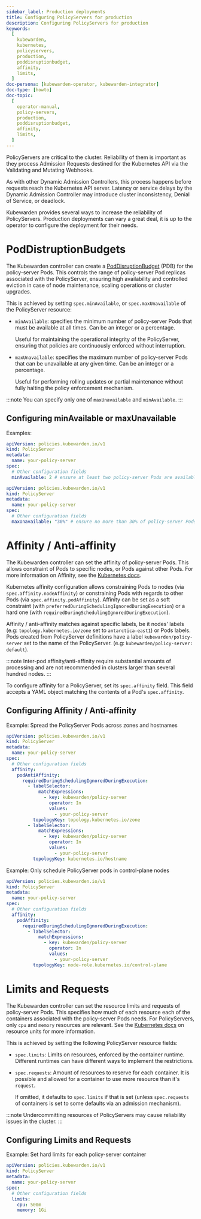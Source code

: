 ```yaml
---
sidebar_label: Production deployments
title: Configuring PolicyServers for production
description: Configuring PolicyServers for production
keywords:
  [
    kubewarden,
    kubernetes,
    policyservers,
    production,
    poddisruptionbudget,
    affinity,
    limits,
  ]
doc-persona: [kubewarden-operator, kubewarden-integrator]
doc-type: [howto]
doc-topic:
  [
    operator-manual,
    policy-servers,
    production,
    poddisruptionbudget,
    affinity,
    limits,
  ]
---
```


PolicyServers are critical to the cluster. Reliability of them is important as
they process Admission Requests destined for the Kubernetes API via the Validating and
Mutating Webhooks.

As with other Dynamic Admission Controllers, this process happens before
requests reach the Kubernetes API server. Latency or service delays by
the Dynamic Admission Controller may introduce cluster inconsistency,
Denial of Service, or deadlock.

Kubewarden provides several ways to increase the reliability of PolicyServers.
Production deployments can vary a great deal, it is up to the operator to configure the deployment for their needs.

# PodDistruptionBudgets

The Kubewarden controller can create a
[PodDisruptionBudget](https://kubernetes.io/docs/tasks/run-application/configure-pdb/)
(PDB) for the policy-server Pods. This controls the range of policy-server
Pod replicas associated with the PolicyServer, ensuring high availability
and controlled eviction in case of node maintenance, scaling operations or
cluster upgrades.

This is achieved by setting `spec.minAvailable`, or `spec.maxUnavailable` of the
PolicyServer resource:

- `minAvailable`: specifies the minimum number of policy-server Pods
  that must be available at all times. Can be an integer or a percentage.

  Useful for maintaining the operational integrity of the PolicyServer,
  ensuring that policies are continuously enforced without interruption.

- `maxUnavailable`: specifies the maximum number of policy-server Pods that can
  be unavailable at any given time. Can be an integer or a percentage.

  Useful for performing rolling updates or partial maintenance without fully
  halting the policy enforcement mechanism.

:::note
You can specify only one of `maxUnavailable` and `minAvailable`.
:::

## Configuring minAvailable or maxUnavailable

Examples:

```yaml
apiVersion: policies.kubewarden.io/v1
kind: PolicyServer
metadata:
  name: your-policy-server
spec:
  # Other configuration fields
  minAvailable: 2 # ensure at least two policy-server Pods are available at all times
```

```yaml
apiVersion: policies.kubewarden.io/v1
kind: PolicyServer
metadata:
  name: your-policy-server
spec:
  # Other configuration fields
  maxUnavailable: "30%" # ensure no more than 30% of policy-server Pods are unavailable at all times
```

# Affinity / Anti-affinity

The Kubewarden controller can set the affinity of policy-server Pods. This
allows constraint of Pods to specific nodes, or Pods against other Pods. For
more information on Affinity, see the [Kubernetes
docs](https://kubernetes.io/docs/concepts/scheduling-eviction/assign-pod-node/#affinity-and-anti-affinity).

Kubernetes affinity configuration allows constraining Pods to nodes (via
`spec.affinity.nodeAffinity`) or constraining Pods with regards to other Pods
(via `spec.affinity.podAffinity`). Affinity can be set as a soft constraint
(with `preferredDuringSchedulingIgnoredDuringExecution`) or a hard one (with
`requiredDuringSchedulingIgnoredDuringExecution`).

Affinity / anti-affinity matches against specific labels, be it nodes' labels
(e.g: `topology.kubernetes.io/zone` set to `antarctica-east1`) or Pods labels.
Pods created from PolicyServer definitions have a label
`kubewarden/policy-server` set to the name of the PolicyServer. (e.g:
`kubewarden/policy-server: default`).

:::note
Inter-pod affinity/anti-affinity require substantial amounts of processing and
are not recommended in clusters larger than several hundred nodes.
:::

To configure affinity for a PolicyServer, set its `spec.affinity` field. This
field accepts a YAML object matching the contents of a Pod's `spec.affinity`.

## Configuring Affinity / Anti-affinity

Example: Spread the PolicyServer Pods across zones and hostnames

```yaml
apiVersion: policies.kubewarden.io/v1
kind: PolicyServer
metadata:
  name: your-policy-server
spec:
  # Other configuration fields
  affinity:
    podAntiAffinity:
      requiredDuringSchedulingIgnoredDuringExecution:
        - labelSelector:
            matchExpressions:
              - key: kubewarden/policy-server
                operator: In
                values:
                  - your-policy-server
          topologyKey: topology.kubernetes.io/zone
        - labelSelector:
            matchExpressions:
              - key: kubewarden/policy-server
                operator: In
                values:
                  - your-policy-server
          topologyKey: kubernetes.io/hostname
```

Example: Only schedule PolicyServer pods in control-plane nodes

```yaml
apiVersion: policies.kubewarden.io/v1
kind: PolicyServer
metadata:
  name: your-policy-server
spec:
  # Other configuration fields
  affinity:
    podAffinity:
      requiredDuringSchedulingIgnoredDuringExecution:
        - labelSelector:
            matchExpressions:
              - key: kubewarden/policy-server
                operator: In
                values:
                  - your-policy-server
          topologyKey: node-role.kubernetes.io/control-plane
```

# Limits and Requests

The Kubewarden controller can set the resource limits and requests of
policy-server Pods. This specifies how much of each resource each of the
containers associated with the policy-server Pods needs. For PolicyServers,
only `cpu` and `memory` resources are relevant. See the [Kubernetes
docs](https://kubernetes.io/docs/concepts/configuration/manage-resources-containers/#resource-units-in-kubernetes)
on resource units for more information.

This is achieved by setting the following PolicyServer resource fields:

- `spec.limits`: Limits on resources, enforced by the container runtime.
  Different runtimes can have different ways to implement the restrictions.
- `spec.requests`: Amount of resources to reserve for each container. It is
  possible and allowed for a container to use more resource than it's `request`.

  If omitted, it defaults to `spec.limits` if that is set (unless
  `spec.requests` of containers is set to some defaults via an admission
  mechanism).

:::note
Undercommitting resources of PolicyServers may cause reliability issues in the
cluster.
:::

## Configuring Limits and Requests

Example: Set hard limits for each policy-server container

```yaml
apiVersion: policies.kubewarden.io/v1
kind: PolicyServer
metadata:
  name: your-policy-server
spec:
  # Other configuration fields
  limits:
    cpu: 500m
    memory: 1Gi
```
